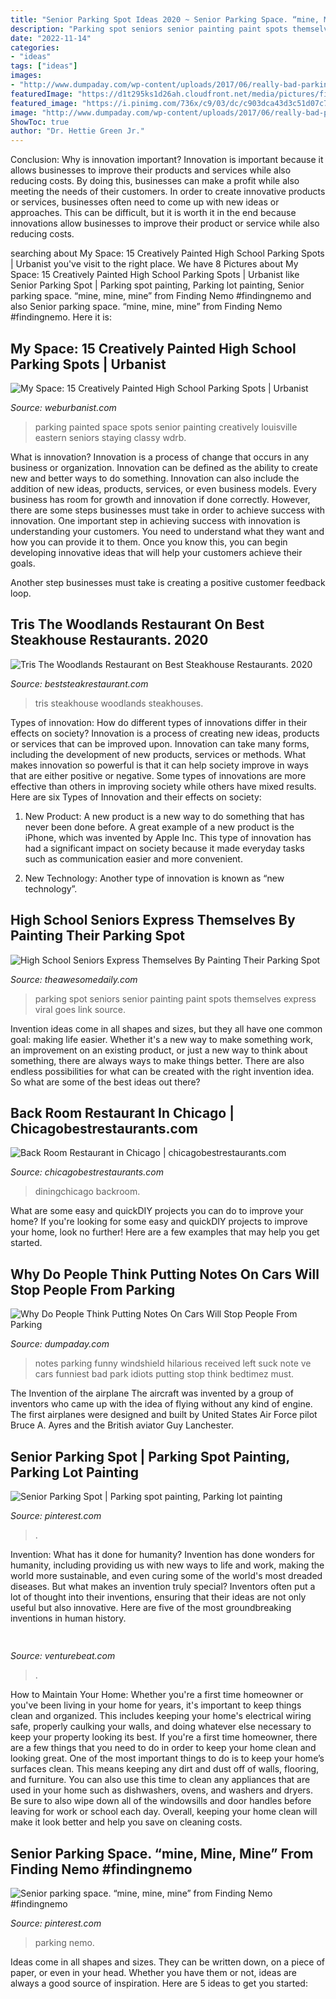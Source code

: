 ```yaml
---
title: "Senior Parking Spot Ideas 2020 ~ Senior Parking Space. “mine, Mine, Mine” From Finding Nemo #findingnemo"
description: "Parking spot seniors senior painting paint spots themselves express viral goes link source"
date: "2022-11-14"
categories:
- "ideas"
tags: ["ideas"]
images:
- "http://www.dumpaday.com/wp-content/uploads/2017/06/really-bad-parking-notes-6.jpg"
featuredImage: "https://d1t295ks1d26ah.cloudfront.net/media/pictures/files/000/016/453/xlarge_desktop/Tris_food4.jpg?1573395498"
featured_image: "https://i.pinimg.com/736x/c9/03/dc/c903dca43d3c51d07c7988b08f5ea48b.jpg"
image: "http://www.dumpaday.com/wp-content/uploads/2017/06/really-bad-parking-notes-6.jpg"
ShowToc: true
author: "Dr. Hettie Green Jr."
---
```



Conclusion: Why is innovation important?
Innovation is important because it allows businesses to improve their products and services while also reducing costs. By doing this, businesses can make a profit while also meeting the needs of their customers. In order to create innovative products or services, businesses often need to come up with new ideas or approaches. This can be difficult, but it is worth it in the end because innovations allow businesses to improve their product or service while also reducing costs.

	

		
searching about My Space: 15 Creatively Painted High School Parking Spots | Urbanist you've visit to the right place. We have 8 Pictures about My Space: 15 Creatively Painted High School Parking Spots | Urbanist like Senior Parking Spot | Parking spot painting, Parking lot painting, Senior parking space. “mine, mine, mine” from Finding Nemo #findingnemo and also Senior parking space. “mine, mine, mine” from Finding Nemo #findingnemo. Here it is:
		
    
## My Space: 15 Creatively Painted High School Parking Spots | Urbanist

<img loading=lazy src="http://weburbanist.com/wp-content/uploads/2016/08/senior-parking-8a-644x483.jpg" onerror="this.onerror=null;this.src='https://tse2.mm.bing.net/th?id=OIP.aJGeT0NjbV9aglTRrPmruwHaFj&amp;pid=15.1';" alt="My Space: 15 Creatively Painted High School Parking Spots | Urbanist">

_Source: weburbanist.com_

>parking painted space spots senior painting creatively louisville eastern seniors staying classy wdrb. 

	

What is innovation?
Innovation is a process of change that occurs in any business or organization. Innovation can be defined as the ability to create new and better ways to do something. Innovation can also include the addition of new ideas, products, services, or even business models. Every business has room for growth and innovation if done correctly. However, there are some steps businesses must take in order to achieve success with innovation.
One important step in achieving success with innovation is understanding your customers. You need to understand what they want and how you can provide it to them. Once you know this, you can begin developing innovative ideas that will help your customers achieve their goals.

Another step businesses must take is creating a positive customer feedback loop.

    
## Tris The Woodlands Restaurant On Best Steakhouse Restaurants. 2020

<img loading=lazy src="https://d1t295ks1d26ah.cloudfront.net/media/pictures/files/000/016/453/xlarge_desktop/Tris_food4.jpg?1573395498" onerror="this.onerror=null;this.src='https://tse1.mm.bing.net/th?id=OIP.97mrmVZ_21iq1QMZTTCCvQHaE3&amp;pid=15.1';" alt="Tris The Woodlands Restaurant on Best Steakhouse Restaurants. 2020">

_Source: beststeakrestaurant.com_

>tris steakhouse woodlands steakhouses. 

	

Types of innovation: How do different types of innovations differ in their effects on society?
Innovation is a process of creating new ideas, products or services that can be improved upon. Innovation can take many forms, including the development of new products, services or methods. What makes innovation so powerful is that it can help society improve in ways that are either positive or negative. Some types of innovations are more effective than others in improving society while others have mixed results. Here are six Types of Innovation and their effects on society: 
1) New Product: A new product is a new way to do something that has never been done before. A great example of a new product is the iPhone, which was invented by Apple Inc. This type of innovation has had a significant impact on society because it made everyday tasks such as communication easier and more convenient. 

2) New Technology: Another type of innovation is known as “new technology”.

    
## High School Seniors Express Themselves By Painting Their Parking Spot

<img loading=lazy src="https://theawesomedaily.com/wp-content/uploads/2016/08/parking-spot-art-by-seniors-26-1.jpg" onerror="this.onerror=null;this.src='https://tse1.mm.bing.net/th?id=OIP.dAWv7Tq_-i_wPqeZxzCNywHaFg&amp;pid=15.1';" alt="High School Seniors Express Themselves By Painting Their Parking Spot">

_Source: theawesomedaily.com_

>parking spot seniors senior painting paint spots themselves express viral goes link source. 

	

Invention ideas come in all shapes and sizes, but they all have one common goal: making life easier. Whether it's a new way to make something work, an improvement on an existing product, or just a new way to think about something, there are always ways to make things better. There are also endless possibilities for what can be created with the right invention idea. So what are some of the best ideas out there?

    
## Back Room Restaurant In Chicago | Chicagobestrestaurants.com

<img loading=lazy src="http://assets.diningchicago.com/media/pictures/files/000/002/641/xlarge_desktop/back_room_inside.jpg?1412093853" onerror="this.onerror=null;this.src='https://tse1.mm.bing.net/th?id=OIP.PcR50HlnkEwkSMPa3Wqg8wHaE9&amp;pid=15.1';" alt="Back Room Restaurant in Chicago | chicagobestrestaurants.com">

_Source: chicagobestrestaurants.com_

>diningchicago backroom. 

	

What are some easy and quickDIY projects you can do to improve your home?
If you're looking for some easy and quickDIY projects to improve your home, look no further! Here are a few examples that may help you get started.

    
## Why Do People Think Putting Notes On Cars Will Stop People From Parking

<img loading=lazy src="http://www.dumpaday.com/wp-content/uploads/2017/06/really-bad-parking-notes-6.jpg" onerror="this.onerror=null;this.src='https://tse2.mm.bing.net/th?id=OIP.zWPrm9-JGiGfFa6QtgX8bgHaEP&amp;pid=15.1';" alt="Why Do People Think Putting Notes On Cars Will Stop People From Parking">

_Source: dumpaday.com_

>notes parking funny windshield hilarious received left suck note ve cars funniest bad park idiots putting stop think bedtimez must. 

	

The Invention of the airplane
The aircraft was invented by a group of inventors who came up with the idea of flying without any kind of engine. The first airplanes were designed and built by United States Air Force pilot Bruce A. Ayres and the British aviator Guy Lanchester.

    
## Senior Parking Spot | Parking Spot Painting, Parking Lot Painting

<img loading=lazy src="https://i.pinimg.com/736x/c9/03/dc/c903dca43d3c51d07c7988b08f5ea48b.jpg" onerror="this.onerror=null;this.src='https://tse2.mm.bing.net/th?id=OIP.DBfjkDU9iJ5ssZQCvRc9CAHaJ3&amp;pid=15.1';" alt="Senior Parking Spot | Parking spot painting, Parking lot painting">

_Source: pinterest.com_

>. 

	

Invention: What has it done for humanity?
Invention has done wonders for humanity, including providing us with new ways to life and work, making the world more sustainable, and even curing some of the world's most dreaded diseases. But what makes an invention truly special? Inventors often put a lot of thought into their inventions, ensuring that their ideas are not only useful but also innovative. Here are five of the most groundbreaking inventions in human history.

    
## 

<img loading=lazy src="https://venturebeat.com/wp-content/uploads/2018/07/fireworks_by_grucci.png?w=800" onerror="this.onerror=null;this.src='https://tse3.mm.bing.net/th?id=OIP.m5dUZh8xS0QJ_q8ju3DozAHaEM&amp;pid=15.1';" alt="">

_Source: venturebeat.com_

>. 

	

How to Maintain Your Home: Whether you're a first time homeowner or you've been living in your home for years, it's important to keep things clean and organized. This includes keeping your home's electrical wiring safe, properly caulking your walls, and doing whatever else necessary to keep your property looking its best.
If you're a first time homeowner, there are a few things that you need to do in order to keep your home clean and looking great. One of the most important things to do is to keep your home’s surfaces clean. This means keeping any dirt and dust off of walls, flooring, and furniture. You can also use this time to clean any appliances that are used in your home such as dishwashers, ovens, and washers and dryers. Be sure to also wipe down all of the windowsills and door handles before leaving for work or school each day. Overall, keeping your home clean will make it look better and help you save on cleaning costs.

    
## Senior Parking Space. “mine, Mine, Mine” From Finding Nemo #findingnemo

<img loading=lazy src="https://i.pinimg.com/236x/01/c4/81/01c481cc28144775563069ac622f4157.jpg?nii=t" onerror="this.onerror=null;this.src='https://tse4.mm.bing.net/th?id=OIP.Yq78XXEq-V9dCeaEXv4fEQAAAA&amp;pid=15.1';" alt="Senior parking space. “mine, mine, mine” from Finding Nemo #findingnemo">

_Source: pinterest.com_

>parking nemo. 

	

Ideas come in all shapes and sizes. They can be written down, on a piece of paper, or even in your head. Whether you have them or not, ideas are always a good source of inspiration. Here are 5 ideas to get you started: 

